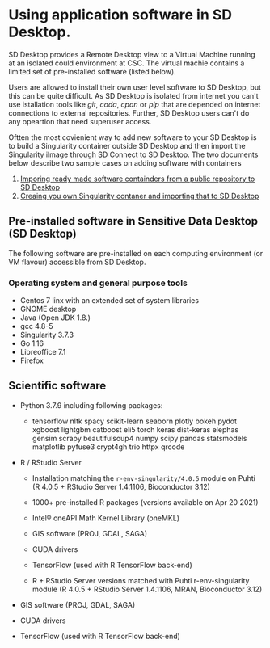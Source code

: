 # Using application software in SD Desktop. 

SD Desktop provides a Remote Desktop view to a Virtual Machine running at an isolated could environment at CSC. The virtual machie contains a limited set of pre-installed software (listed below).

Users are allowed to install their own user level software to SD Desktop, but this can be quite difficult. As SD Desktop is isolated from internet you can't use istallation tools like _git_, _coda_, _cpan_ or _pip_ that are depended on internet connections to external repositories. Further, SD Desktop users can't do any opeartion that need superuser access.

Oftten the most covienient way to add new software to your SD Desktop is to build a Singularity container outside SD Desktop and then import the Singularity ilmage through SD Connect to SD Desktop. The two documents below describe two sample cases on adding software with containers

   1. [Imporing ready made software containders from a public repository to SD Desktop](./sd-desktop-singularity.md)
   2. [Creaing you own Singularity contaner and importing that to SD Desktop](./creating_containers.md)

## Pre-installed software in Sensitive Data Desktop (SD Desktop)

The following software are pre-installed on each computing environment (or VM flavour) accessible from SD Desktop.
  
### Operating system and general purpose tools

   * Centos 7 linx with an extended set of system libraries
   * GNOME desktop
   * Java (Open JDK 1.8.)
   * gcc 4.8-5
   * Singularity 3.7.3 
   * Go 1.16 
   * Libreoffice  7.1
   * Firefox
 
## Scientific software 

   * Python 3.7.9 including following packages:      
        * tensorflow nltk spacy scikit-learn seaborn plotly bokeh pydot xgboost lightgbm catboost eli5 torch keras dist-keras elephas gensim scrapy beautifulsoup4 numpy scipy pandas statsmodels matplotlib pyfuse3 crypt4gh trio httpx qrcode 
   * R / RStudio Server

      * Installation matching the `r-env-singularity/4.0.5` module on Puhti (R 4.0.5 + RStudio Server 1.4.1106, Bioconductor 3.12)
      * 1000+ pre-installed R packages (versions available on Apr 20 2021)
      * Intel® oneAPI Math Kernel Library (oneMKL)
      * GIS software (PROJ, GDAL, SAGA)
      * CUDA drivers 
      * TensorFlow (used with R TensorFlow back-end)

      * R + RStudio Server versions matched with Puhti r-env-singularity module (R 4.0.5 + RStudio Server 1.4.1106, MRAN, Bioconductor 3.12) 
   * GIS software (PROJ, GDAL, SAGA) 
   * CUDA drivers 
   * TensorFlow (used with R TensorFlow back-end) 

